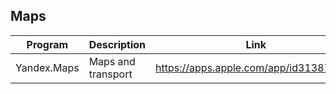 ## Maps

| Program | Description | Link | Plugins | Comment |
| --- | --- | --- | --- | --- |
| Yandex.Maps | Maps and transport | https://apps.apple.com/app/id313877526 |
